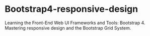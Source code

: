 # Bootstrap4-responsive-design
 Learning the Front-End Web UI Frameworks and Tools: Bootstrap 4. Mastering responsive design and the Bootstrap Grid System.
